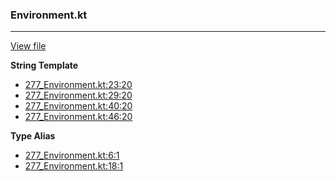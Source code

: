 ### Environment.kt
---
[View file](../files/277_Environment.kt)

**String Template**

 - [277_Environment.kt:23:20](../files/277_Environment.kt#L23)
 - [277_Environment.kt:29:20](../files/277_Environment.kt#L29)
 - [277_Environment.kt:40:20](../files/277_Environment.kt#L40)
 - [277_Environment.kt:46:20](../files/277_Environment.kt#L46)

**Type Alias**

 - [277_Environment.kt:6:1](../files/277_Environment.kt#L6)
 - [277_Environment.kt:18:1](../files/277_Environment.kt#L18)
